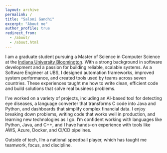 ```yaml
---
layout: archive
permalink: /
title: "Saloni Gandhi"
excerpt: "About me"
author_profile: true
redirect_from: 
  - /about/
  - /about.html
---
```


I am a graduate student pursuing a Master of Science in Computer Science at the [Indiana University Bloomington](https://bloomington.iu.edu). With a strong background in software development and a passion for building reliable, scalable systems. As a Software Engineer at UBS, I designed automation frameworks, improved system performance, and created tools used by teams across seven countries. These experiences taught me how to write clean, efficient code and build solutions that solve real business problems.

I’ve worked on a variety of projects, including an AI-based tool for detecting eye diseases, a language converter that transforms C code into Java and Python, and dashboards that simplify complex financial data. I enjoy breaking down problems, writing code that works well in production, and learning new technologies as I go. I’m confident working with languages like Python, Java, and C++, and I have hands-on experience with tools like AWS, Azure, Docker, and CI/CD pipelines.

Outside of tech, I’m a national speedball player, which has taught me teamwork, focus, and discipline.
